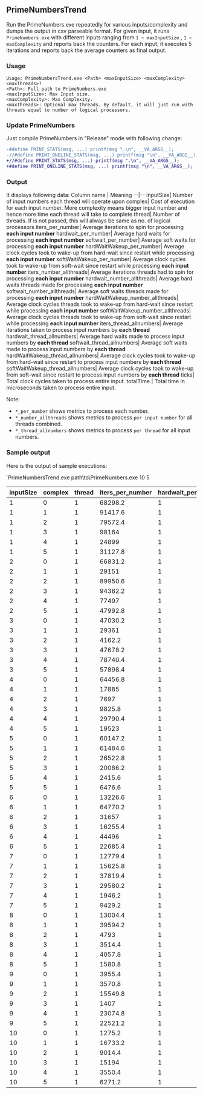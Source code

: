 ## PrimeNumbersTrend

Run the PrimeNumbers.exe repeatedly for various inputs/complexity and dumps the output in csv parseable format. For given input, it runs `PrimeNumbers.exe` with different inputs ranging from `1 ~ maxInputSize` , `1 ~ maxComplexity` and reports back the counters. For each input, it executes 5 iterations and reports back the average counters as final output.

### Usage

```
Usage: PrimeNumbersTrend.exe <Path> <maxInputSize> <maxComplexity> <maxThreads>?
<Path>: Full path to PrimeNumbers.exe
<maxInputSize>: Max Input size.
<maxComplexity>: Max Complexity.
<maxThreads>: Optional max threads. By default, it will just run with threads equal to number of logical processors.
```

### Update PrimeNumbers
Just compile PrimeNumbers in "Release" mode with following change:

```diff
-#define PRINT_STATS(msg, ...) printf(msg ".\n", __VA_ARGS__);
-//#define PRINT_ONELINE_STATS(msg, ...) printf(msg "\n", __VA_ARGS__);
+//#define PRINT_STATS(msg, ...) printf(msg ".\n", __VA_ARGS__);
+#define PRINT_ONELINE_STATS(msg, ...) printf(msg "\n", __VA_ARGS__);
```

### Output

It displays following data:
Column name | Meaning
--|--
inputSize| Number of input numbers each thread will operate upon
complex| Cost of execution for each input number. More complexity means bigger input number and hence more time each thread will take to complete
thread| Number of threads. If <maxThreads> is not passed, this will always be same as no. of logical processors
iters_per_number| Average iterations to spin for processing **each input number**
hardwait_per_number| Average hard waits for processing **each input number**
softwait_per_number| Average soft waits for processing **each input number**
hardWaitWakeup_per_number| Average clock cycles took to wake-up from hard-wait since restart while processing **each input number**
softWaitWakeup_per_number| Average clock cycles took to wake-up from soft-wait since restart while processing **each input number**
iters_number_allthreads| Average iterations threads had to spin for processing **each input number**
hardwait_number_allthreads| Average hard waits threads made for processing **each input number**
softwait_number_allthreads| Average soft waits threads made for processing **each input number**
hardWaitWakeup_number_allthreads| Average clock cycles threads took to wake-up from hard-wait since restart while processing **each input number**
softWaitWakeup_number_allthreads| Average clock cycles threads took to wake-up from soft-wait since restart while processing **each input number**
iters_thread_allnumbers| Average iterations taken to process input numbers by **each thread**
hardwait_thread_allnumbers| Average hard waits made to process input numbers by **each thread**
softwait_thread_allnumbers| Average soft waits made to process input numbers by **each thread**
hardWaitWakeup_thread_allnumbers| Average clock cycles took to wake-up from hard-wait since restart to process input numbers by **each thread**
softWaitWakeup_thread_allnumbers| Average clock cycles took to wake-up from soft-wait since restart to process input numbers by **each thread**
ticks| Total clock cycles taken to process entire input.
totalTime | Total time in microseconds taken to process entire input.

Note:
- `*_per_number` shows metrics to process each number.
- `*_number_allthreads` shows metrics to process `per input number` for all threads combined.
- `*_thread_allnumbers` shows metrics to process `per thread` for all input numbers.


### Sample output

Here is the output of sample executions:

`PrimeNumbersTrend.exe path\to\PrimeNumbers.exe 10 5

inputSize|complex|thread|iters_per_number|hardwait_per_number|softwait_per_number|hardWaitWakeup_per_number|softWaitWakeup_per_number|iters_number_allthreads|hardwait_number_allthreads|softwait_number_allthreads|hardWaitWakeup_number_allthreads|softWaitWakeup_number_allthreads|iters_thread_allnumbers|hardwait_thread_allnumbers|softwait_thread_allnumbers|hardWaitWakeup_thread_allnumbers|softWaitWakeup_thread_allnumbers|ticks|totalTime
--|--|--|--|--|--|--|--|--|--|--|--|--|--|--|--|--|--|--|--|
1|0|1|68298.2|1|1.6|4422.6|4563.4|1365954.2|2.8|19.2|88439.6|91261.2|68298.2|1|1.6|4422.6|4563.4|11044842.2|2988.2
1|1|1|91417.6|1|1.2|3255.2|3383.8|1828340.8|2.8|19.2|65089.8|67666.6|91417.6|1|1.2|3255.2|3383.8|13453957.6|3640.2
1|2|1|79572.4|1|1.2|6927.8|7067.2|1591437.4|4.6|17.2|138548.6|141337.4|79572.4|1|1.2|6927.8|7067.2|13861401.4|3750.2
1|3|1|98164|1|1|6244.6|6378.6|1963267|3.4|18|124882.6|127564.6|98164|1|1|6244.6|6378.6|16171750.2|4375.6
1|4|1|24899|1|2|398.2|517|497970.8|1|21|7958.6|10332.6|24899|1|2|398.2|517|5020018.6|1358.2
1|5|1|31127.8|1|1.8|415.8|552|622547|1|20.8|8308.4|11032.8|31127.8|1|1.8|415.8|552|6064671.2|1640.6
2|0|1|66831.2|1|1.4|270561.6|270658.2|1336611.8|2.8|18.6|5411220.2|5413154.2|133661.8|1|2.4|541122.4|541316|19708316.2|5334.2
2|1|1|29151|1|1.6|1443.2|1572.4|583009.2|1.2|20.6|28853.4|31439.6|58301.4|1|2.6|2885.8|3144.4|9363153|2533.2
2|2|1|89950.6|1|1|314895|315021.8|1799000.6|5|15.8|6297891|6300430|179900.6|1|2|629789.6|630043.4|25648959.4|6939.4
2|3|1|94382.2|1|1|268108.8|268260.4|1887636.4|3.8|17.6|5362169.6|5365201|188764.2|1|2|536217.4|536520.6|26364465.8|7133.8
2|4|1|77497|1|1|166806.2|166919|1549932.2|1.8|19.6|3336113.8|3338368.8|154993.6|1|2|333611.8|333837.4|21931410.6|5933.8
2|5|1|47992.8|1|1.6|158594.2|158699.6|959846.6|3.4|18.2|3171875.4|3173983.4|95985.2|1|2.6|317188|317398.8|14737711.4|3987.4
3|0|1|47030.2|1|1.4|162226.4|162351|940594.2|1.8|19.8|3244516|3247012.2|141089.4|1|3.4|486677.8|487052.4|19691087.8|5327.4
3|1|1|29361|1|1.6|82536.6|82664.8|587210|1.6|20.2|1650719|1653285.8|88081.8|1|3.6|247608.4|247993.2|13268721.4|3590
3|2|1|4162.2|1|2|351.4|474|83238.2|1|21|7019|9470.2|12486.2|1|4|1053.2|1421|3425800|926.8
3|3|1|47678.2|1|1.4|307357.6|307474.6|953552.6|3.2|18.2|6147147.2|6149485.8|143033.4|1|3.4|922072.6|922423.4|20703727.8|5601.6
3|4|1|78740.4|1|1.2|410160.2|410281.8|1574803.8|4.8|16.8|8203195.2|8205629.6|236221|1.2|3|1230479.8|1230844.8|32762759.8|8864.4
3|5|1|57898.4|1|1.2|315742.8|315869.8|1157957.8|4.2|17.4|6314842.8|6317389|173694.2|1|3.2|947227|947608.8|24372117.4|6594
4|0|1|64456.8|1|1.2|356299.4|356422.6|1289124.4|4.4|16.8|7125978.2|7128447.2|257825.4|1.6|3.6|1425196|1425689.8|35501743|9605.4
4|1|1|17885|1|1.8|37384.2|37467.4|357689.6|1.2|20.8|747671.6|749338.2|71538.4|1|4.8|149534.8|149868|10631350.8|2876.2
4|2|1|7697|1|2|360.4|474|153930.4|1|21|7199.6|9468.6|30786.6|1|5|1440.4|1894.2|5697624|1541.4
4|3|1|9825.8|1|1.8|12744.8|12879.8|196502.6|1|20.8|254886.2|257586.4|39301|1|4.8|50977.8|51517.6|6897421.2|1865.8
4|4|1|29790.4|1|1.6|168083|168197.8|595797.4|3.2|18.6|3361652.4|3363943.4|119159.6|1.2|4.4|672330.8|672789|26974745|7298.4
4|5|1|19523|1|1.6|42286.6|42400.2|390447.4|1.6|20.2|845723.4|847994|78090|1|4.6|169145|169599.2|11806945.4|3194.4
5|0|1|60147.2|1|1|281721|281829.6|1202933.8|3.2|17.8|5634412.2|5636581|300733.8|1.2|4.8|1408603.4|1409145.8|40415087|10934.6
5|1|1|61484.6|1|1.2|316159.2|316285|1229682.4|4|17.6|6323172|6325689|307421|1.4|5|1580793.4|1581422.6|41616913|11259.8
5|2|1|26522.8|1|1.6|136451.6|136571.2|530447.2|2.2|19.4|2729018.8|2731412.6|132612.2|1.2|5.4|682255|682853.4|19446384.6|5261.4
5|3|1|20086.2|1|1.8|154746|154864.6|401709|1.8|20.2|3094910|3097286.8|100427.4|1.2|5.8|773728|774321.8|14875108.8|4024.6
5|4|1|2415.6|1|2|339.8|451|48303|1|21|6780.4|9012|12076.2|1|6|1695.6|2253.2|3339380.2|903.2
5|5|1|6476.6|1|1.8|952|1042.8|129519.2|1.2|20.6|19030.2|20845.4|32380|1|5.8|4758|5211.8|5967558.2|1614.4
6|0|1|13226.6|1|1.6|37580.4|37570.6|264522.8|1.4|20.2|751595|751402.8|79357.2|1|6.6|225479|225421.2|11951839.6|3233.6
6|1|1|64770.2|1|1|316465.6|316590.2|1295398|4|17.4|6329300.2|6331791.8|388619.8|1.6|5.4|1898790.6|1899538|52540886.2|14215.6
6|2|1|31657|1|1.2|189680|189798|633133|2|19.6|3793590|3795950|189940.2|1.2|6|1138077.2|1138785.2|26858142.2|7266.8
6|3|1|16255.4|1|1.4|21771.4|21896.6|325093.8|1|20.4|435415.8|437922.8|97528.6|1|6.4|130625.2|131377.2|14009421.8|3790.4
6|4|1|44496|1|1.2|251773.2|251894.4|889914.4|2.8|18.4|5035453.6|5037880.2|266974.4|1.4|5.8|1510636.6|1511364.4|35991083.2|9737.8
6|5|1|22685.4|1|1.4|98720.4|98844.4|453698.2|1.4|20|1974401|1976874|136110|1|6.4|592320.6|593062.6|19303520.8|5222.8
7|0|1|12779.4|1|1.8|46962.2|47073.2|255578.6|1.4|20.4|939231.6|941452|89452.8|1|7.8|328731.4|329508.4|13193312.8|3569.8
7|1|1|15625.8|1|1.6|54763.8|54876.8|312510.6|1.6|20|1095262.4|1097524|109378.8|1.2|7.4|383342|384133.6|15929433.6|4309.8
7|2|1|37819.4|1|1.4|209728.4|209834.6|756378.4|2.6|18.8|4194561.4|4196685.2|264732.6|1.4|7|1468097|1468840|35933955.2|9722.4
7|3|1|29580.2|1|1.6|140349.8|140434.8|591594.8|2.6|19|2806988.2|2808686|207058.4|1.6|7.2|982446.2|983040.4|28775645|7785.6
7|4|1|1946.2|1|2|428.8|552.8|38914.4|1|21|8563.4|11041.4|13620.4|1|8|2997.4|3864.8|3772960|1020.8
7|5|1|9429.2|1|1.6|11267.6|11387.4|188571|1|20.6|225337|227736.6|66000.2|1|7.6|78868.2|79708.2|10182059.2|2754.8
8|0|1|13004.4|1|1.8|67169.4|67279.8|260074.4|1.6|20.2|1343380.6|1345586|104030.2|1.2|8.6|537352.6|538234.6|15263077.6|4129.6
8|1|1|39594.2|1|1|245835.6|245926.8|791874.4|2.8|18.4|4916701.4|4918522|316750|1.4|7.6|1966681|1967409|43318852.6|11720.2
8|2|1|4793|1|2|339.6|454.8|95845.8|1|21|6779.6|9083.8|38338.6|1|9|2712|3633.8|6726628|1820
8|3|1|3514.4|1|2|323.4|451|70279.4|1|21|6457.6|9011|28112.2|1|9|2583.4|3604.4|5365948.4|1451.8
8|4|1|4057.8|1|1.8|559.4|666|81146.6|1|20.8|11176.8|13306.6|32459.2|1|8.8|4471|5323|5935235|1605.6
8|5|1|1580.8|1|2|331.2|447.2|31605.8|1|21|6615|8936.4|12642.6|1|9|2646.4|3575|3451194|933.4
9|0|1|3955.4|1|2|13112.6|13212|79099.8|1|21|262246.4|264228.8|35595.2|1|10|118011|118903.4|6318464.2|1709.4
9|1|1|3570.8|1|1.8|374.4|476.8|71404.2|1|20.8|7474.8|9530|32132|1|9.8|3364|4288.6|5675486.8|1535.6
9|2|1|15549.8|1|1.6|106586.8|106708.6|310992.2|1.4|20.2|2131725.4|2134162.4|139946.4|1|9.6|959276.6|960373.4|20085208.6|5434.6
9|3|1|1407|1|2|322.2|442.8|28131.2|1|21|6435.6|8847.2|12659.2|1|10|2896|3981.6|3430509|928.2
9|4|1|23074.8|1|1.6|128175|128287.2|461487.4|1.8|19.8|2563488.6|2565732.4|207669.6|1.4|9.2|1153570.2|1154580|28682501|7760.2
9|5|1|22521.2|1|1.6|203377.6|203422.8|450417.4|1.8|19.8|4067539.8|4068450.2|202688|1.4|9.2|1830393.2|1830802.8|29409303.4|7956.8
10|0|1|1275.2|1|2|398.6|479.2|25495.2|1|21|7963.6|9577.2|12747.8|1|11|3982|4788.8|3495547|945.6
10|1|1|16733.2|1|1.4|77850.4|77971.4|334654.6|1.2|20.4|1556994.8|1559424.6|167327.6|1|10.4|778497.6|779712.4|23309959.4|6306.8
10|2|1|9014.4|1|1.6|28103.4|29354.6|180274.4|1.2|20.4|562055.8|587084.6|90137.6|1|10.6|281028.2|293542.6|13513847|3656.2
10|3|1|15194|1|1.8|94734.6|94861.4|303871.8|1.8|20|1894682.4|1897218|151936.2|1.4|10.4|947341.6|948609|22076048.4|5972.8
10|4|1|3550.4|1|1.8|2837.6|2932|71003|1|20.8|56743|58632.2|35501.8|1|10.8|28371.6|29316.4|6300685.6|1704.6
10|5|1|6271.2|1|1.8|37390|37471|125414|1.2|20.6|747788.2|749411.6|62707.2|1|10.8|373894.4|374706|9877865.2|2672.6